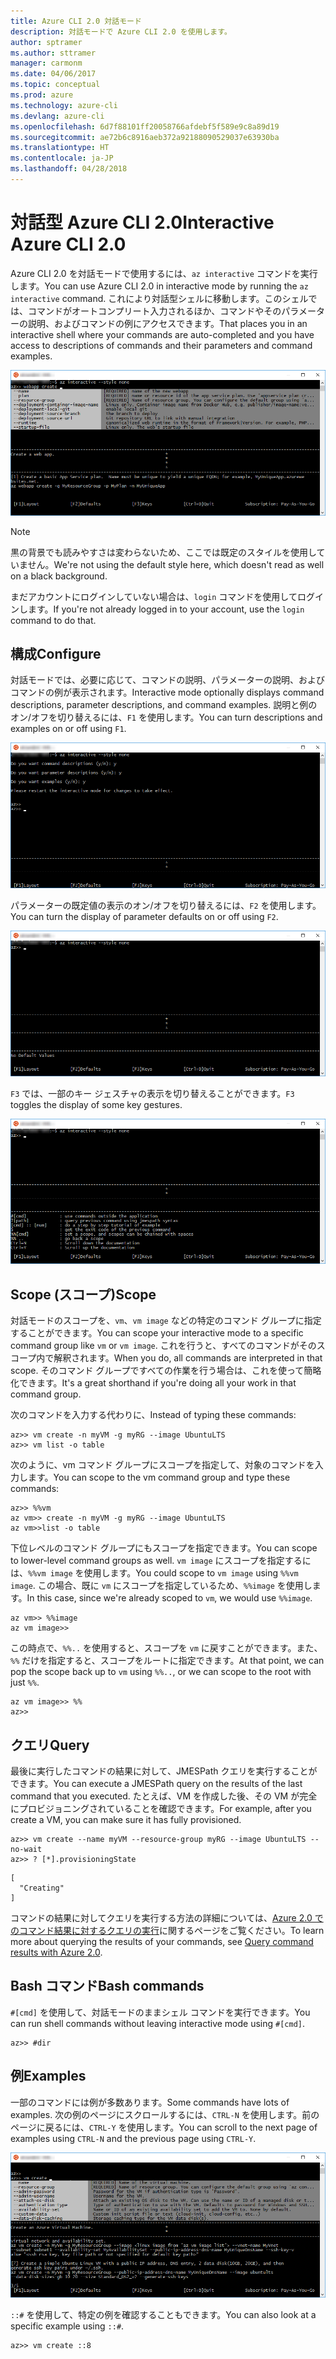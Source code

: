 ```yaml
---
title: Azure CLI 2.0 対話モード
description: 対話モードで Azure CLI 2.0 を使用します。
author: sptramer
ms.author: sttramer
manager: carmonm
ms.date: 04/06/2017
ms.topic: conceptual
ms.prod: azure
ms.technology: azure-cli
ms.devlang: azure-cli
ms.openlocfilehash: 6d7f88101ff20058766afdebf5f589e9c8a89d19
ms.sourcegitcommit: ae72b6c8916aeb372a92188090529037e63930ba
ms.translationtype: HT
ms.contentlocale: ja-JP
ms.lasthandoff: 04/28/2018
---
```

# <a name="interactive-azure-cli-20"></a><span data-ttu-id="f4545-103">対話型 Azure CLI 2.0</span><span class="sxs-lookup"><span data-stu-id="f4545-103">Interactive Azure CLI 2.0</span></span>

<span data-ttu-id="f4545-104">Azure CLI 2.0 を対話モードで使用するには、`az interactive` コマンドを実行します。</span><span class="sxs-lookup"><span data-stu-id="f4545-104">You can use Azure CLI 2.0 in interactive mode by running the `az interactive` command.</span></span>
<span data-ttu-id="f4545-105">これにより対話型シェルに移動します。このシェルでは、コマンドがオートコンプリート入力されるほか、コマンドやそのパラメーターの説明、およびコマンドの例にアクセスできます。</span><span class="sxs-lookup"><span data-stu-id="f4545-105">That places you in an interactive shell where your commands are auto-completed and you have access to descriptions of commands and their parameters and command examples.</span></span>

![対話モード](./media/interactive-azure-cli/webapp-create.png)

> [!NOTE]
> <span data-ttu-id="f4545-107">黒の背景でも読みやすさは変わらないため、ここでは既定のスタイルを使用していません。</span><span class="sxs-lookup"><span data-stu-id="f4545-107">We're not using the default style here, which doesn't read as well on a black background.</span></span>

<span data-ttu-id="f4545-108">まだアカウントにログインしていない場合は、`login` コマンドを使用してログインします。</span><span class="sxs-lookup"><span data-stu-id="f4545-108">If you're not already logged in to your account, use the `login` command to do that.</span></span>

## <a name="configure"></a><span data-ttu-id="f4545-109">構成</span><span class="sxs-lookup"><span data-stu-id="f4545-109">Configure</span></span>

<span data-ttu-id="f4545-110">対話モードでは、必要に応じて、コマンドの説明、パラメーターの説明、およびコマンドの例が表示されます。</span><span class="sxs-lookup"><span data-stu-id="f4545-110">Interactive mode optionally displays command descriptions, parameter descriptions, and command examples.</span></span>
<span data-ttu-id="f4545-111">説明と例のオン/オフを切り替えるには、`F1` を使用します。</span><span class="sxs-lookup"><span data-stu-id="f4545-111">You can turn descriptions and examples on or off using `F1`.</span></span>

![説明と例](./media/interactive-azure-cli/descriptions-and-examples.png)

<span data-ttu-id="f4545-113">パラメーターの既定値の表示のオン/オフを切り替えるには、`F2` を使用します。</span><span class="sxs-lookup"><span data-stu-id="f4545-113">You can turn the display of parameter defaults on or off using `F2`.</span></span>

![既定値](./media/interactive-azure-cli/defaults.png)

<span data-ttu-id="f4545-115">`F3` では、一部のキー ジェスチャの表示を切り替えることができます。</span><span class="sxs-lookup"><span data-stu-id="f4545-115">`F3` toggles the display of some key gestures.</span></span>

![ジェスチャ](./media/interactive-azure-cli/gestures.png)

## <a name="scope"></a><span data-ttu-id="f4545-117">Scope (スコープ)</span><span class="sxs-lookup"><span data-stu-id="f4545-117">Scope</span></span>

<span data-ttu-id="f4545-118">対話モードのスコープを、`vm`、`vm image` などの特定のコマンド グループに指定することができます。</span><span class="sxs-lookup"><span data-stu-id="f4545-118">You can scope your interactive mode to a specific command group like `vm` or `vm image`.</span></span>
<span data-ttu-id="f4545-119">これを行うと、すべてのコマンドがそのスコープ内で解釈されます。</span><span class="sxs-lookup"><span data-stu-id="f4545-119">When you do, all commands are interpreted in that scope.</span></span>
<span data-ttu-id="f4545-120">そのコマンド グループですべての作業を行う場合は、これを使って簡略化できます。</span><span class="sxs-lookup"><span data-stu-id="f4545-120">It's a great shorthand if you're doing all your work in that command group.</span></span>

<span data-ttu-id="f4545-121">次のコマンドを入力する代わりに、</span><span class="sxs-lookup"><span data-stu-id="f4545-121">Instead of typing these commands:</span></span>

```azurecli
az>> vm create -n myVM -g myRG --image UbuntuLTS
az>> vm list -o table
```

<span data-ttu-id="f4545-122">次のように、vm コマンド グループにスコープを指定して、対象のコマンドを入力します。</span><span class="sxs-lookup"><span data-stu-id="f4545-122">You can scope to the vm command group and type these commands:</span></span>

```azurecli
az>> %%vm
az vm>> create -n myVM -g myRG --image UbuntuLTS
az vm>>list -o table
```

<span data-ttu-id="f4545-123">下位レベルのコマンド グループにもスコープを指定できます。</span><span class="sxs-lookup"><span data-stu-id="f4545-123">You can scope to lower-level command groups as well.</span></span>
<span data-ttu-id="f4545-124">`vm image` にスコープを指定するには、`%%vm image` を使用します。</span><span class="sxs-lookup"><span data-stu-id="f4545-124">You could scope to `vm image` using `%%vm image`.</span></span>
<span data-ttu-id="f4545-125">この場合、既に `vm` にスコープを指定しているため、`%%image` を使用します。</span><span class="sxs-lookup"><span data-stu-id="f4545-125">In this case, since we're already scoped to `vm`, we would use `%%image`.</span></span>

```azurecli
az vm>> %%image
az vm image>>
```

<span data-ttu-id="f4545-126">この時点で、`%%..` を使用すると、スコープを `vm` に戻すことができます。また、`%%` だけを指定すると、スコープをルートに指定できます。</span><span class="sxs-lookup"><span data-stu-id="f4545-126">At that point, we can pop the scope back up to `vm` using `%%..`, or we can scope to the root with just `%%`.</span></span>

```azurecli
az vm image>> %%
az>>
```

## <a name="query"></a><span data-ttu-id="f4545-127">クエリ</span><span class="sxs-lookup"><span data-stu-id="f4545-127">Query</span></span>

<span data-ttu-id="f4545-128">最後に実行したコマンドの結果に対して、JMESPath クエリを実行することができます。</span><span class="sxs-lookup"><span data-stu-id="f4545-128">You can execute a JMESPath query on the results of the last command that you executed.</span></span>
<span data-ttu-id="f4545-129">たとえば、VM を作成した後、その VM が完全にプロビジョニングされていることを確認できます。</span><span class="sxs-lookup"><span data-stu-id="f4545-129">For example, after you create a VM, you can make sure it has fully provisioned.</span></span>

```azurecli
az>> vm create --name myVM --resource-group myRG --image UbuntuLTS --no-wait
az>> ? [*].provisioningState
```

```
[
  "Creating"
]
```

<span data-ttu-id="f4545-130">コマンドの結果に対してクエリを実行する方法の詳細については、[Azure 2.0 でのコマンド結果に対するクエリの実行](query-azure-cli.md)に関するページをご覧ください。</span><span class="sxs-lookup"><span data-stu-id="f4545-130">To learn more about querying the results of your commands, see [Query command results with Azure 2.0](query-azure-cli.md).</span></span>

## <a name="bash-commands"></a><span data-ttu-id="f4545-131">Bash コマンド</span><span class="sxs-lookup"><span data-stu-id="f4545-131">Bash commands</span></span>

<span data-ttu-id="f4545-132">`#[cmd]` を使用して、対話モードのままシェル コマンドを実行できます。</span><span class="sxs-lookup"><span data-stu-id="f4545-132">You can run shell commands without leaving interactive mode using `#[cmd]`.</span></span>

```azurecli
az>> #dir
```

## <a name="examples"></a><span data-ttu-id="f4545-133">例</span><span class="sxs-lookup"><span data-stu-id="f4545-133">Examples</span></span>

<span data-ttu-id="f4545-134">一部のコマンドには例が多数あります。</span><span class="sxs-lookup"><span data-stu-id="f4545-134">Some commands have lots of examples.</span></span>
<span data-ttu-id="f4545-135">次の例のページにスクロールするには、`CTRL-N` を使用します。前のページに戻るには、`CTRL-Y` を使用します。</span><span class="sxs-lookup"><span data-stu-id="f4545-135">You can scroll to the next page of examples using `CTRL-N` and the previous page using `CTRL-Y`.</span></span>

![例](./media/interactive-azure-cli/examples.png)

<span data-ttu-id="f4545-137">`::#` を使用して、特定の例を確認することもできます。</span><span class="sxs-lookup"><span data-stu-id="f4545-137">You can also look at a specific example using `::#`.</span></span>

```azurecli
az>> vm create ::8
```
